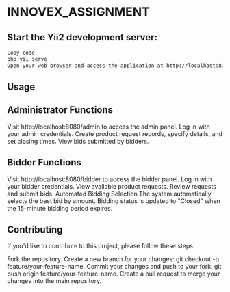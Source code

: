 # INNOVEX_ASSIGNMENT
## Start the Yii2 development server:

```bash
Copy code
php yii serve
Open your web browser and access the application at http://localhost:8080 (or the URL displayed by the Yii2 server).
```

## Usage
## Administrator Functions
Visit http://localhost:8080/admin to access the admin panel.
Log in with your admin credentials.
Create product request records, specify details, and set closing times.
View bids submitted by bidders.

## Bidder Functions
Visit http://localhost:8080/bidder to access the bidder panel.
Log in with your bidder credentials.
View available product requests.
Review requests and submit bids.
Automated Bidding Selection
The system automatically selects the best bid by amount.
Bidding status is updated to "Closed" when the 15-minute bidding period expires.

## Contributing
If you'd like to contribute to this project, please follow these steps:

Fork the repository.
Create a new branch for your changes: git checkout -b feature/your-feature-name.
Commit your changes and push to your fork: git push origin feature/your-feature-name.
Create a pull request to merge your changes into the main repository.
